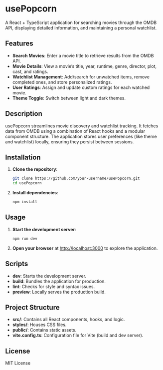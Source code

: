 # usePopcorn

A React + TypeScript application for searching movies through the OMDB API, displaying detailed information, and maintaining a personal watchlist.

## Features
- **Search Movies**: Enter a movie title to retrieve results from the OMDB API.  
- **Movie Details**: View a movie’s title, year, runtime, genre, director, plot, cast, and ratings.  
- **Watchlist Management**: Add/search for unwatched items, remove completed ones, and store personalized ratings.  
- **User Ratings**: Assign and update custom ratings for each watched movie.  
- **Theme Toggle**: Switch between light and dark themes.  

## Description
usePopcorn streamlines movie discovery and watchlist tracking. It fetches data from OMDB using a combination of React hooks and a modular component structure. The application stores user preferences (like theme and watchlist) locally, ensuring they persist between sessions.

## Installation
1. **Clone the repository**:  
   ```sh
   git clone https://github.com/your-username/usePopcorn.git
   cd usePopcorn
   ```
2. **Install dependencies**:  
   ```sh
   npm install
   ```

## Usage
1. **Start the development server**:  
   ```sh
   npm run dev
   ```
2. **Open your browser** at [http://localhost:3000](http://localhost:3000) to explore the application.

## Scripts
- **dev**: Starts the development server.  
- **build**: Bundles the application for production.  
- **lint**: Checks for style and syntax issues.  
- **preview**: Locally serves the production build.

## Project Structure
- **src/**: Contains all React components, hooks, and logic.  
- **styles/**: Houses CSS files.  
- **public/**: Contains static assets.  
- **vite.config.ts**: Configuration file for Vite (build and dev server).

## License
MIT License